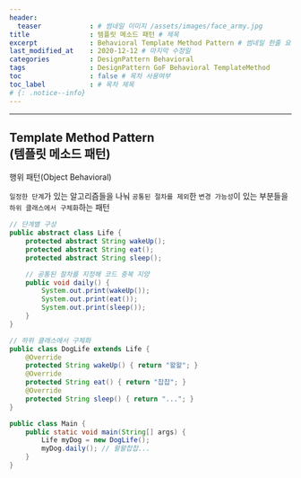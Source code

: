 ```yaml
---
header:
  teaser            : # 썸네일 이미지 /assets/images/face_army.jpg
title               : 템플릿 메소드 패턴 # 제목
excerpt             : Behavioral Template Method Pattern # 썸네일 한줄 요약
last_modified_at    : 2020-12-12 # 마지막 수정일
categories          : DesignPattern Behavioral
tags                : DesignPattern GoF Behavioral TemplateMethod
toc                 : false # 목차 사용여부
toc_label           : # 목차 제목
# {: .notice--info}
---
```


---
## Template Method Pattern<br>(템플릿 메소드 패턴)
행위 패턴(Object Behavioral)

`일정한 단계`가 있는 알고리즘들을 나눠 `공통된 절차를 제외`한 `변경 가능성`이 있는 부분들을 `하위 클래스에서 구체화`하는 패턴  

```java
// 단계별 구성
public abstract class Life {
    protected abstract String wakeUp();
    protected abstract String eat();
    protected abstract String sleep();

    // 공통된 절차를 지정해 코드 중복 지양
    public void daily() {
        System.out.print(wakeUp());
        System.out.print(eat());
        System.out.print(sleep());
    }
}

// 하위 클래스에서 구체화
public class DogLife extends Life {
    @Override
    protected String wakeUp() { return "왈왈"; }
    @Override
    protected String eat() { return "찹찹"; }
    @Override
    protected String sleep() { return "..."; }
}

public class Main {
    public static void main(String[] args) {
        Life myDog = new DogLife();
        myDog.daily(); // 왈왈찹찹...
    }
}
```